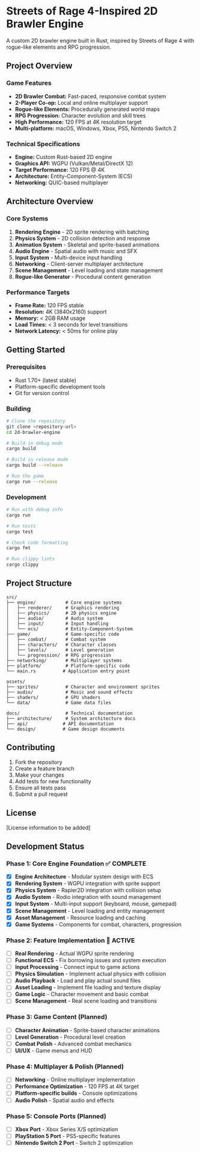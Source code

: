 # Streets of Rage 4-Inspired 2D Brawler Engine

A custom 2D brawler engine built in Rust, inspired by Streets of Rage 4 with rogue-like elements and RPG progression.

## Project Overview

### Game Features
- **2D Brawler Combat:** Fast-paced, responsive combat system
- **2-Player Co-op:** Local and online multiplayer support
- **Rogue-like Elements:** Procedurally generated world maps
- **RPG Progression:** Character evolution and skill trees
- **High Performance:** 120 FPS at 4K resolution target
- **Multi-platform:** macOS, Windows, Xbox, PS5, Nintendo Switch 2

### Technical Specifications
- **Engine:** Custom Rust-based 2D engine
- **Graphics API:** WGPU (Vulkan/Metal/DirectX 12)
- **Target Performance:** 120 FPS @ 4K
- **Architecture:** Entity-Component-System (ECS)
- **Networking:** QUIC-based multiplayer

## Architecture Overview

### Core Systems
1. **Rendering Engine** - 2D sprite rendering with batching
2. **Physics System** - 2D collision detection and response
3. **Animation System** - Skeletal and sprite-based animations
4. **Audio Engine** - Spatial audio with music and SFX
5. **Input System** - Multi-device input handling
6. **Networking** - Client-server multiplayer architecture
7. **Scene Management** - Level loading and state management
8. **Rogue-like Generator** - Procedural content generation

### Performance Targets
- **Frame Rate:** 120 FPS stable
- **Resolution:** 4K (3840x2160) support
- **Memory:** < 2GB RAM usage
- **Load Times:** < 3 seconds for level transitions
- **Network Latency:** < 50ms for online play

## Getting Started

### Prerequisites
- Rust 1.70+ (latest stable)
- Platform-specific development tools
- Git for version control

### Building
```bash
# Clone the repository
git clone <repository-url>
cd 2d-brawler-engine

# Build in debug mode
cargo build

# Build in release mode
cargo build --release

# Run the game
cargo run --release
```

### Development
```bash
# Run with debug info
cargo run

# Run tests
cargo test

# Check code formatting
cargo fmt

# Run clippy lints
cargo clippy
```

## Project Structure

```
src/
├── engine/           # Core engine systems
│   ├── renderer/     # Graphics rendering
│   ├── physics/      # 2D physics engine
│   ├── audio/        # Audio system
│   ├── input/        # Input handling
│   └── ecs/          # Entity-Component-System
├── game/             # Game-specific code
│   ├── combat/       # Combat system
│   ├── characters/   # Character classes
│   ├── levels/       # Level generation
│   └── progression/  # RPG progression
├── networking/       # Multiplayer systems
├── platform/         # Platform-specific code
└── main.rs          # Application entry point

assets/
├── sprites/          # Character and environment sprites
├── audio/            # Music and sound effects
├── shaders/          # GPU shaders
└── data/             # Game data files

docs/                 # Technical documentation
├── architecture/     # System architecture docs
├── api/             # API documentation
└── design/          # Game design documents
```

## Contributing

1. Fork the repository
2. Create a feature branch
3. Make your changes
4. Add tests for new functionality
5. Ensure all tests pass
6. Submit a pull request

## License

[License information to be added]

## Development Status

### Phase 1: Core Engine Foundation ✅ **COMPLETE**
- [x] **Engine Architecture** - Modular system design with ECS
- [x] **Rendering System** - WGPU integration with sprite support
- [x] **Physics System** - Rapier2D integration with collision setup
- [x] **Audio System** - Rodio integration with sound management
- [x] **Input System** - Multi-input support (keyboard, mouse, gamepad)
- [x] **Scene Management** - Level loading and entity management
- [x] **Asset Management** - Resource loading and caching
- [x] **Game Systems** - Components for combat, characters, progression

### Phase 2: Feature Implementation 🚀 **ACTIVE**
- [ ] **Real Rendering** - Actual WGPU sprite rendering
- [ ] **Functional ECS** - Fix borrowing issues and system execution
- [ ] **Input Processing** - Connect input to game actions
- [ ] **Physics Simulation** - Implement actual physics with collision
- [ ] **Audio Playback** - Load and play actual sound files
- [ ] **Asset Loading** - Implement file loading and texture display
- [ ] **Game Logic** - Character movement and basic combat
- [ ] **Scene Management** - Real scene loading and transitions

### Phase 3: Game Content (Planned)
- [ ] **Character Animation** - Sprite-based character animations
- [ ] **Level Generation** - Procedural level creation
- [ ] **Combat Polish** - Advanced combat mechanics
- [ ] **UI/UX** - Game menus and HUD

### Phase 4: Multiplayer & Polish (Planned)
- [ ] **Networking** - Online multiplayer implementation
- [ ] **Performance Optimization** - 120 FPS at 4K target
- [ ] **Platform-specific builds** - Console optimizations
- [ ] **Audio Polish** - Spatial audio and effects

### Phase 5: Console Ports (Planned)
- [ ] **Xbox Port** - Xbox Series X/S optimization
- [ ] **PlayStation 5 Port** - PS5-specific features
- [ ] **Nintendo Switch 2 Port** - Switch 2 optimization
